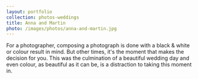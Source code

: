 ```yaml
---
layout: portfolio
collection: photos-weddings
title: Anna and Martin
photo: /images/photos/anna-and-martin.jpg
---
```

For a photographer, composing a photograph is done with a black & white or colour result in mind. But other times, it's the moment that makes the decision for you. This was the culmination of a beautiful wedding day and even colour, as beautiful as it can be, is a distraction to taking this moment in.